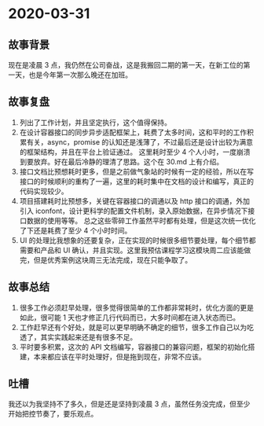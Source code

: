 # 2020-03-31

## 故事背景

现在是凌晨 3 点，我仍然在公司奋战，这是我搬回二期的第一天，在新工位的第一天，也是今年第一次那么晚还在加班。

## 故事复盘

1. 列出了工作计划，并且坚定执行，这个值得保持。
2. 在设计容器接口的同步异步适配框架上，耗费了太多时间，这和平时的工作积累有关，async，promise 的认知还是浅薄了，不过最后还是设计出较为满意的框架结构，并且在平台上验证通过。
   这里耗时至少 4 个人小时，一度崩溃到要放弃。好在最后冷静的理清了思路。这个在 30.md 上有介绍。
3. 接口文档比预想耗时更多，但是之前做气象站的时候有一定的经验，所以在写接口的时候顺利的重构了一遍，这里的耗时集中在文档的设计和编写，真正的代码实现较少。
4. 项目搭建耗时比预想多，关键在容器接口的调通以及 http 接口的调通，外加引入 iconfont，设计更科学的配置文件机制，录入原始数据，在异步情况下接口数据的使用等等。
   总之这些零碎工作虽然平时都有处理，但是这次统一优化了下还是耗费了至少 4 个小时时间。
5. UI 的处理比我想象的还要复杂，正在实现的时候很多细节要处理，每个细节都需要和产品和 UI 确认，并且实现。这里我预估课程学习这模块周二应该能做完，但是优秀案例这块周三无法完成，现在只能争取了。

## 故事总结

1. 很多工作必须赶早处理，很多觉得很简单的工作都非常耗时，优化方面的更是如此，很可能 1 天也才修正几行代码而已，大多时间都在进入状态而已。
2. 工作赶早还有个好处，就是可以更早明确不确定的细节，很多工作自己以为吃透了，其实实践起来还是有很多不足。
3. 平时要多积累，这次的 API 文档编写，容器接口的兼容问题，框架的初始化搭建，本来都应该在平时处理好，但是拖到现在，非常不应该。

## 吐槽

我还以为我坚持不了多久，但是还是坚持到凌晨 3 点，虽然任务没完成，但至少开始把控节奏了，要乐观点。
